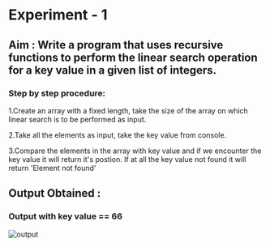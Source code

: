# Experiment - 1
## Aim : Write a program that uses recursive functions to perform the linear search operation for a key value in a given list of integers.   
### Step by step procedure:
1.Create an array with a fixed length, take the size of the array on which linear search is to be performed as input.

2.Take all the elements as input, take the key value from console. 

3.Compare the elements in the array with key value and if we encounter  the key value it will return it's postion. If at all the key value not found it will return 'Element not found'
 ## Output Obtained :
### Output with key value == 66
![output](.jpg)
